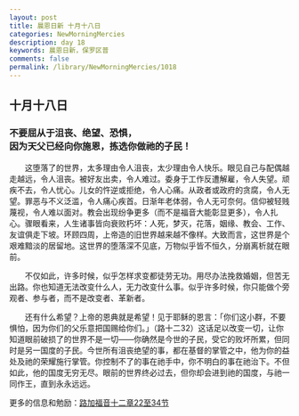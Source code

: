 ```yaml
---
layout: post
title: 晨恩日新 十月十八日
categories: NewMorningMercies
description: day 18
keywords: 晨恩日新，保罗区普
comments: false
permalink: /library/NewMorningMercies/1018
---
```


## 十月十八日

### 不要屈从于沮丧、绝望、恐惧， <br> 因为天父已经向你施恩，拣选你做祂的子民！

&emsp;&emsp;这堕落了的世界，太多理由令人沮丧，太少理由令人快乐。眼见自己与配偶越走越远，令人沮丧。被好友出卖，令人难过。委身于工作反遭解雇，令人失望。顽疾不去，令人忧心。儿女的忤逆或拒绝，令人心痛。从政者或政府的贪腐，令人无望。罪恶与不义泛滥，令人痛心疾首。日渐年老体弱，令人无可奈何。信仰被轻贱蔑视，令人难以面对。教会出现纷争更多（而不是福音大能彰显更多），令人扎心。骤眼看来，人生诸事皆向衰败朽坏：人死，梦灭，花落，姻缘、教会、工作、友谊俱走下坡。环顾四周，上帝造的旧世界越来越不像样。大致而言，这世界是个艰难黯淡的居留地。这世界的堕落深不见底，万物似乎皆不恒久，分崩离析就在眼前。

&emsp;&emsp;不仅如此，许多时候，似乎怎样求变都徒劳无功。用尽办法挽救婚姻，但苦无出路。你也知道无法改变什么人，无力改变什么事。似乎许多时候，你只能做个旁观者、参与者，而不是改变者、革新者。

&emsp;&emsp;还有什么希望？上帝的恩典就是希望！见于耶稣的恩言：「你们这小群，不要惧怕，因为你们的父乐意把国赐给你们。」（路十二32）这话足以改变一切，让你知道眼前破损了的世界不是一切——你确然是今世的子民，受它的败坏所累，但同时是另一国度的子民。今世所有沮丧绝望的事，都在基督的掌管之中，他为你的益处及祂的荣耀施行掌管。你控制不了的事在祂手中，你不明白的事在祂治下。不但如此，他的国度无穷无尽。眼前的世界终必过去，但你却会进到祂的国度，与祂一同作王，直到永永远远。

更多的信息和勉励：[路加福音十二章22至34节]()
